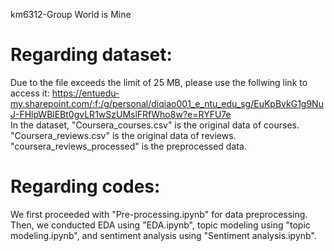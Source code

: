 km6312-Group World is Mine  
# Regarding dataset:  
Due to the file exceeds the limit of 25 MB, please use the follwing link to access it: 
https://entuedu-my.sharepoint.com/:f:/g/personal/diqiao001_e_ntu_edu_sg/EuKpBvkG1g9NuJ-FHlpWBlEBt0gvLR1wSzUMslFRfWho8w?e=RYFU7e  
In the dataset, "Coursera_courses.csv" is the original data of courses. "Coursera_reviews.csv" is the original data of reviews. "coursera_reviews_processed" is the preprocessed data.  
# Regarding codes:  
We first proceeded with "Pre-processing.ipynb" for data preprocessing. Then, we conducted EDA using "EDA.ipynb", topic modeling using "topic modeling.ipynb", and sentiment analysis using "Sentiment analysis.ipynb".
